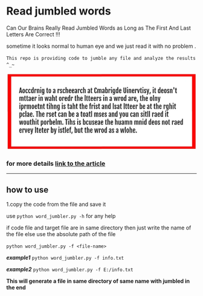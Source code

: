 # Read jumbled words
Can Our Brains Really Read Jumbled Words as Long as The First And Last Letters Are Correct !!!

sometime it looks normal to human eye and we just read it with no problem .

`This repo is providing code to jumble any file and analyze the results ^_~`

<img width=600 src="https://github.com/rishabhjainfinal/word_jumbler/blob/main/example.png" >

### for more details  [link to the article](https://www.sciencealert.com/word-jumble-meme-first-last-letters-cambridge-typoglycaemia)

---
## how to use

1.copy the code from the file and save it 

use `python word_jumbler.py -h` for any help

if code file and target file are in same directory then just write the name of the file else use the absolute path of the file

`python word_jumbler.py -f <file-name>`

***example1*** `python word_jumbler.py -f info.txt`

***example2*** `python word_jumbler.py -f E:/info.txt`



**This will generate a file in same directory of same name with jumbled in the end**
